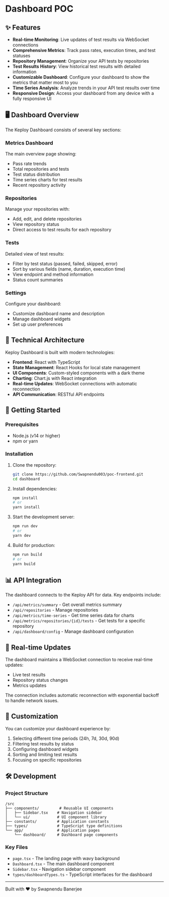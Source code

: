 # Dashboard POC

## ✨ Features

- **Real-time Monitoring**: Live updates of test results via WebSocket connections
- **Comprehensive Metrics**: Track pass rates, execution times, and test statuses
- **Repository Management**: Organize your API tests by repositories
- **Test Results History**: View historical test results with detailed information
- **Customizable Dashboard**: Configure your dashboard to show the metrics that matter most to you
- **Time Series Analysis**: Analyze trends in your API test results over time
- **Responsive Design**: Access your dashboard from any device with a fully responsive UI

## 🖥️ Dashboard Overview

The Keploy Dashboard consists of several key sections:

### Metrics Dashboard

The main overview page showing:
- Pass rate trends
- Total repositories and tests
- Test status distribution
- Time series charts for test results
- Recent repository activity

### Repositories

Manage your repositories with:
- Add, edit, and delete repositories
- View repository status
- Direct access to test results for each repository

### Tests

Detailed view of test results:
- Filter by test status (passed, failed, skipped, error)
- Sort by various fields (name, duration, execution time)
- View endpoint and method information
- Status count summaries

### Settings

Configure your dashboard:
- Customize dashboard name and description
- Manage dashboard widgets
- Set up user preferences

## 🔧 Technical Architecture

Keploy Dashboard is built with modern technologies:

- **Frontend**: React with TypeScript
- **State Management**: React Hooks for local state management
- **UI Components**: Custom-styled components with a dark theme
- **Charting**: Chart.js with React integration
- **Real-time Updates**: WebSocket connections with automatic reconnection
- **API Communication**: RESTful API endpoints

## 🚀 Getting Started

### Prerequisites

- Node.js (v14 or higher)
- npm or yarn

### Installation

1. Clone the repository:
   ```bash
   git clone https://github.com/Swapnendu003/poc-frontend.git
   cd dashboard
   ```

2. Install dependencies:
   ```bash
   npm install
   # or
   yarn install
   ```

3. Start the development server:
   ```bash
   npm run dev
   # or
   yarn dev
   ```

4. Build for production:
   ```bash
   npm run build
   # or
   yarn build
   ```

## 📊 API Integration

The dashboard connects to the Keploy API for data. Key endpoints include:

- `/api/metrics/summary` - Get overall metrics summary
- `/api/repositories` - Manage repositories
- `/api/metrics/time-series` - Get time series data for charts
- `/api/metrics/repositories/{id}/tests` - Get tests for a specific repository
- `/api/dashboard/config` - Manage dashboard configuration

## 🔄 Real-time Updates

The dashboard maintains a WebSocket connection to receive real-time updates:

- Live test results
- Repository status changes
- Metrics updates

The connection includes automatic reconnection with exponential backoff to handle network issues.

## 🎨 Customization

You can customize your dashboard experience by:

1. Selecting different time periods (24h, 7d, 30d, 90d)
2. Filtering test results by status
3. Configuring dashboard widgets
4. Sorting and limiting test results
5. Focusing on specific repositories

## 🛠️ Development

### Project Structure

```
/src
├── components/         # Reusable UI components
│   ├── Sidebar.tsx    # Navigation sidebar
│   └── ui/            # UI component library
├── constants/         # Application constants
├── types/             # TypeScript type definitions
└── app/               # Application pages
    └── dashboard/     # Dashboard page components
```

### Key Files

- `page.tsx` - The landing page with wavy background
- `Dashboard.tsx` - The main dashboard component
- `Sidebar.tsx` - Navigation sidebar component
- `types/dashboardTypes.ts` - TypeScript interfaces for the dashboard


---

Built with ❤️ by Swapnendu Banerjee